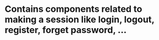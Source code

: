 # Contains components related to making a session like login, logout, register, forget password, ...